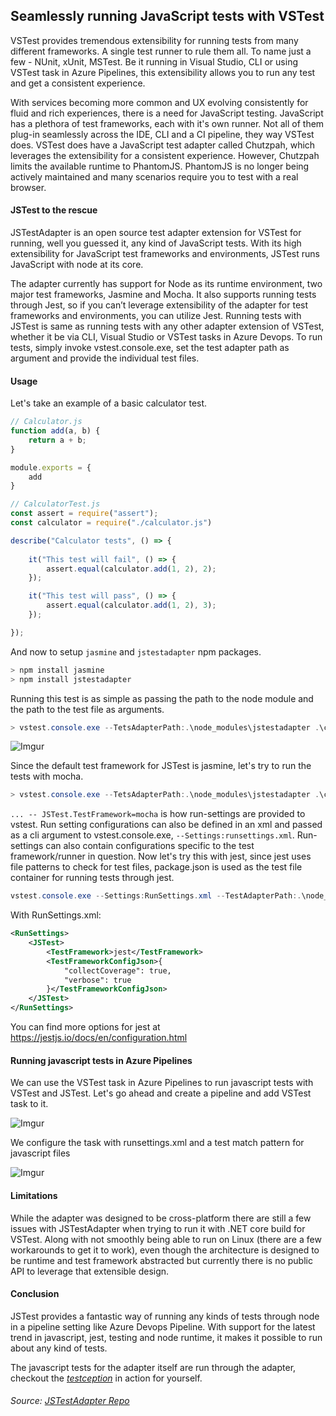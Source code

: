 ## Seamlessly running JavaScript tests with VSTest
VSTest provides tremendous extensibility for running tests from many different frameworks. A single test runner to rule them all. To name just a few - NUnit, xUnit, MSTest. Be it running in Visual Studio, CLI or using VSTest task in Azure Pipelines, this extensibility allows you to run any test and get a consistent experience. 

With services becoming more common and UX evolving consistently for fluid and rich experiences, there is a need for JavaScript testing. JavaScript has a plethora of test frameworks, each with it's own runner. Not all of them plug-in seamlessly across the IDE, CLI and a CI pipeline, they way VSTest does. 
VSTest does have a JavaScript test adapter called Chutzpah, which leverages the extensibility for a consistent experience. However,  Chutzpah limits the available runtime to PhantomJS. PhantomJS is no longer being actively maintained and many scenarios require you to test with a real browser.

#### JSTest to the rescue  
JSTestAdapter is an open source test adapter extension for VSTest for running, well you guessed it, any kind of JavaScript tests. With its high extensibility for JavaScript test frameworks and environments, JSTest runs JavaScript with node at its core.

The adapter currently has support for Node as its runtime environment, two major test frameworks, Jasmine and Mocha. It also supports running tests through Jest, so if you can’t leverage extensibility of the adapter for test frameworks and environments, you can utilize Jest. Running tests with JSTest is same as running tests with any other adapter extension of VSTest, whether it be via CLI, Visual Studio or VSTest tasks in Azure Devops. To run tests, simply invoke vstest.console.exe, set the test adapter path as argument and provide the individual test files.

#### Usage

Let's take an example of a basic calculator test.

```javascript
// Calculator.js
function add(a, b) {
    return a + b;
}

module.exports = {
    add
}
```

```javascript
// CalculatorTest.js
const assert = require("assert");
const calculator = require("./calculator.js")

describe("Calculator tests", () => {
    
    it("This test will fail", () => {
        assert.equal(calculator.add(1, 2), 2);
    });

    it("This test will pass", () => {
        assert.equal(calculator.add(1, 2), 3);
    });

});
```

And now to setup `jasmine` and `jstestadapter` npm packages.

```powershell
> npm install jasmine
> npm install jstestadapter
```

Running this test is as simple as passing the path to the node module and the path to the test file as arguments.

```powershell
> vstest.console.exe --TetsAdapterPath:.\node_modules\jstestadapter .\calculatortest.js
```

![Imgur](https://i.imgur.com/bwrEbDJ.png)

Since the default test framework for JSTest is jasmine, let's try to run the tests with mocha. 

```powershell
> vstest.console.exe --TetsAdapterPath:.\node_modules\jstestadapter .\calculatortest.js -- JSTest.TestFramework=mocha
```

`... -- JSTest.TestFramework=mocha` is how run-settings are provided to vstest. Run setting configurations can also be defined in an xml and passed as a cli argument to vstest.console.exe, `--Settings:runsettings.xml`. Run-settings can also contain configurations specific to the test framework/runner in question. Now let's try this with jest, since jest uses file patterns to check for test files, package.json is used as the test file container for running tests through jest.

```powershell
vstest.console.exe --Settings:RunSettings.xml --TestAdapterPath:.\node_modules\jstestadapter .\package.json
```

With RunSettings.xml:
```xml
<RunSettings>
    <JSTest>
        <TestFramework>jest</TestFramework>
        <TestFrameworkConfigJson>{
            "collectCoverage": true,
            "verbose": true
        }</TestFrameworkConfigJson>
    </JSTest>
</RunSettings>
```

You can find more options for jest at https://jestjs.io/docs/en/configuration.html

#### Running javascript tests in Azure Pipelines

We can use the VSTest task in Azure Pipelines to run javascript tests with VSTest and JSTest. Let's go ahead and create a pipeline and add VSTest task to it.

![Imgur](https://i.imgur.com/wVinSKh.png)

We configure the task with runsettings.xml and a test match pattern for javascript files

![Imgur](https://i.imgur.com/gsDeQcX.png)

#### Limitations

While the adapter was designed to be cross-platform there are still a few issues with JSTestAdapter when trying to run it with .NET core build for VSTest. Along with not smoothly being able to run on Linux (there are a few workarounds to get it to work), even though the architecture is designed to be runtime and test framework abstracted but currently there is no public API to leverage that extensible design.

#### Conclusion

JSTest provides a fantastic way of running any kinds of tests through node in a pipeline setting like Azure Devops Pipeline. With support for the latest trend in javascript, jest, testing and node runtime, it makes it possible to run about any kind of tests.

The javascript tests for the adapter itself are run through the adapter, checkout the [_testception_](https://dev.azure.com/karanjitsingh/JSTestAdapter/_build/results?buildId=108&view=results) in action for yourself.

###### Source: [JSTestAdapter Repo](https://github.com/karanjitsingh/JSTestAdapter/)
